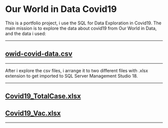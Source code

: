 # Our World in Data Covid19
This is a portfolio project, i use the SQL for Data Exploration in Covid19.
The main mission is to explore the data about covid19 from Our World in Data, and the data i used:

---

## [owid-covid-data.csv](https://covid.ourworldindata.org/data/owid-covid-data.csv)

---

After i explore the csv files, i arrange it to two different files with .xlsx extension to get imported to SQL Server Management Studio 18.

---

## [Covid19_TotalCase.xlsx](../main/Covid19_TotalCase.xlsx)

## [Covid19_Vac.xlsx](Covid19_Vac.xlsx)

---
